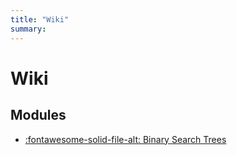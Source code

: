 ```yaml
---
title: "Wiki"
summary: 
---
```


Wiki
===

Modules
---

- [:fontawesome-solid-file-alt: Binary Search Trees](01-binary-search-trees.md)
